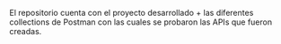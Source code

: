 El repositorio cuenta con el proyecto desarrollado + las diferentes collections de Postman con las cuales se probaron las APIs que fueron creadas.
